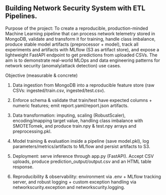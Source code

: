 ## Building Network Security System with ETL Pipelines.

Purpose of the project:
To create a reproducible, production-minded Machine Learning pipeline that can process network telemetry stored in MongoDB, validate and transform it for training, handle class imbalance, produce stable model artifacts (preprocessor + model), track all experiments and artifacts with MLflow (S3 as artifact store), and expose a lightweight FastAPI endpoint to get predictions from uploaded CSVs. The aim is to demonstrate real-world MLOps and data engineering patterns for network security (anomaly/attack detection) use cases.

Objective (measurable & concrete)
1) Data ingestion from MongoDB into a reproducible feature store (raw CSVs: ingested/train.csv, ingested/test.csv).

2) Enforce schema & validate that train/test have expected columns + numeric features; emit report.yaml/report.json artifacts.

3) Data transformation: imputing, scaling (RobustScaler), encoding/mapping target value, handling class imbalance with SMOTETomek, and produce train.npy & test.npy arrays and preprocessing.pkl.

4) Model training & evaluation inside a pipeline (save model.pkl), log parameters/metrics/artifacts to MLflow and persist artifacts to S3.

5) Deployment: serve inference through app.py (FastAPI). Accept CSV uploads, produce prediction_output/output.csv and an HTML table response.

6) Reproducibility & observability: environment via .env + MLflow tracking server, and robust logging + custom exception handling via networkscurity.exception and networkscurity.logging.
